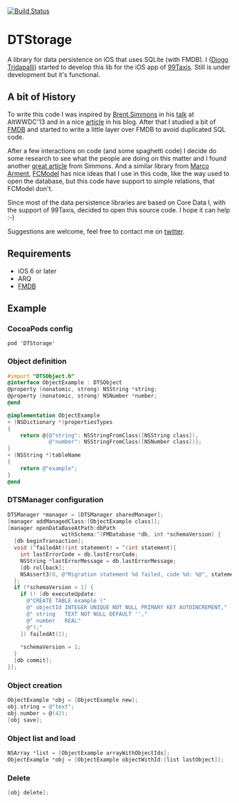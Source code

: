 [![Build Status](https://travis-ci.org/diogot/DTStorage.svg?branch=master)](https://travis-ci.org/diogot/DTStorage.svg?branch=master)

DTStorage
=========

A library for data persistence on iOS that uses SQLite (with FMDB).
I ([Diogo Tridapalli](http://twitter.com/diogot)) started to develop this lib for the iOS app of [99Taxis](http://99taxis.com).
Still is under development but it's functional.

## A bit of History

To write this code I was inspired by [Brent Simmons](https://twitter.com/brentsimmons) in his [talk](http://inessential.com/2013/06/17/altwwdc_slides) at AltWWDC'13 and in a nice [article](http://inessential.com/2014/03/26/fetching_objects_with_fmdb_and_sqlite) in his blog. After that I studied a bit of [FMDB](https://github.com/ccgus/fmdb) and started to write a little layer over FMDB to avoid duplicated SQL code.

After a few interactions on code (and some spaghetti code) I decide do some research to see what the people are doing on this matter and I found another [great article](http://www.objc.io/issue-4/SQLite-instead-of-core-data.html) from Simmons. And a similar library from [Marco Arment](https://twitter.com/marcoarment), [FCModel](https://github.com/marcoarment/FCModel) has nice ideas that I use in this code, like the way used to open the database, but this code have support to simple relations, that FCModel don't.

Since most of the data persistence libraries are based on Core Data I, with the support of 99Taxis, decided to open this source code. I hope it can help :-)

Suggestions are welcome, feel free to contact me on [twitter](http://twitter.com/diogot).

## Requirements

* iOS 6 or later
* ARQ
* [FMDB](https://github.com/ccgus/fmdb)

## Example

### CocoaPods config

```
pod 'DTStorage'
```

### Object definition

```objective-c
#import "DTSObject.h"
@interface ObjectExample : DTSObject
@property (nonatomic, strong) NSString *string;
@property (nonatomic, strong) NSNumber *number;
@end

@implementation ObjectExample
+ (NSDictionary *)propertiesTypes
{
    return @{@"string": NSStringFromClass([NSString class]),
             @"number": NSStringFromClass([NSNumber class])};
}
+ (NSString *)tableName
{
    return @"example";
}
@end
```

### DTSManager configuration

```objective-c
DTSManager *manager = [DTSManager sharedManager];
[manager addManagedClass:[ObjectExample class]];
[manager openDataBaseAtPath:dbPath
                 withSchema:^(FMDatabase *db, int *schemaVersion) {
  [db beginTransaction];
  void (^failedAt)(int statement) = ^(int statement){
    int lastErrorCode = db.lastErrorCode;
    NSString *lastErrorMessage = db.lastErrorMessage;
    [db rollback];
    NSAssert3(0, @"Migration statement %d failed, code %d: %@", statement, lastErrorCode, lastErrorMessage);
  };
  if (*schemaVersion < 1) {
    if (! [db executeUpdate:
      @"CREATE TABLE example ("
      @" objectId INTEGER UNIQUE NOT NULL PRIMARY KEY AUTOINCREMENT,"
      @" string   TEXT NOT NULL DEFAULT '',"
      @" number   REAL"
      @");"
    ]) failedAt(1);
        
    *schemaVersion = 1;
  }
  [db commit];
}];
```

### Object creation

```objective-c
ObjectExample *obj = [ObjectExample new];
obj.string = @"text";
obj.number = @(42);
[obj save];
```

### Object list and load

```objective-c
NSArray *list = [ObjectExample arrayWithObjectIds];
ObjectExample *obj = [ObjectExample objectWithId:[list lastObject]];
```

### Delete

```objective-c
[obj delete];
```
